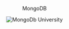 <p align="center" font:"25px"> MongoDB </p>
<p align="center">
  <img alt="MongoDb University" src="https://embed-ssl.wistia.com/deliveries/13c234871cc40dfb1605a7aae585c2d6.webp?image_crop_resized=640x360">
</p>
